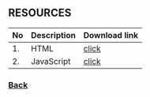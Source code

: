 ## RESOURCES

| No | Description| Download link|
| ---| ---| ---|
|1.| HTML| [click](./Resources/HTML.pdf)|
|2.| JavaScript| [click](./Resources/Jsbook.pdf)|

### [Back](../README.md)